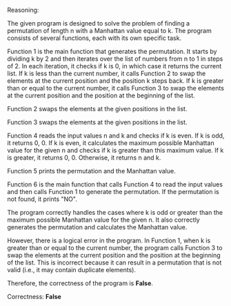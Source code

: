Reasoning:

The given program is designed to solve the problem of finding a permutation of length n with a Manhattan value equal to k. The program consists of several functions, each with its own specific task.

Function 1 is the main function that generates the permutation. It starts by dividing k by 2 and then iterates over the list of numbers from n to 1 in steps of 2. In each iteration, it checks if k is 0, in which case it returns the current list. If k is less than the current number, it calls Function 2 to swap the elements at the current position and the position k steps back. If k is greater than or equal to the current number, it calls Function 3 to swap the elements at the current position and the position at the beginning of the list.

Function 2 swaps the elements at the given positions in the list.

Function 3 swaps the elements at the given positions in the list.

Function 4 reads the input values n and k and checks if k is even. If k is odd, it returns 0, 0. If k is even, it calculates the maximum possible Manhattan value for the given n and checks if k is greater than this maximum value. If k is greater, it returns 0, 0. Otherwise, it returns n and k.

Function 5 prints the permutation and the Manhattan value.

Function 6 is the main function that calls Function 4 to read the input values and then calls Function 1 to generate the permutation. If the permutation is not found, it prints "NO".

The program correctly handles the cases where k is odd or greater than the maximum possible Manhattan value for the given n. It also correctly generates the permutation and calculates the Manhattan value.

However, there is a logical error in the program. In Function 1, when k is greater than or equal to the current number, the program calls Function 3 to swap the elements at the current position and the position at the beginning of the list. This is incorrect because it can result in a permutation that is not valid (i.e., it may contain duplicate elements).

Therefore, the correctness of the program is **False**.

Correctness: **False**